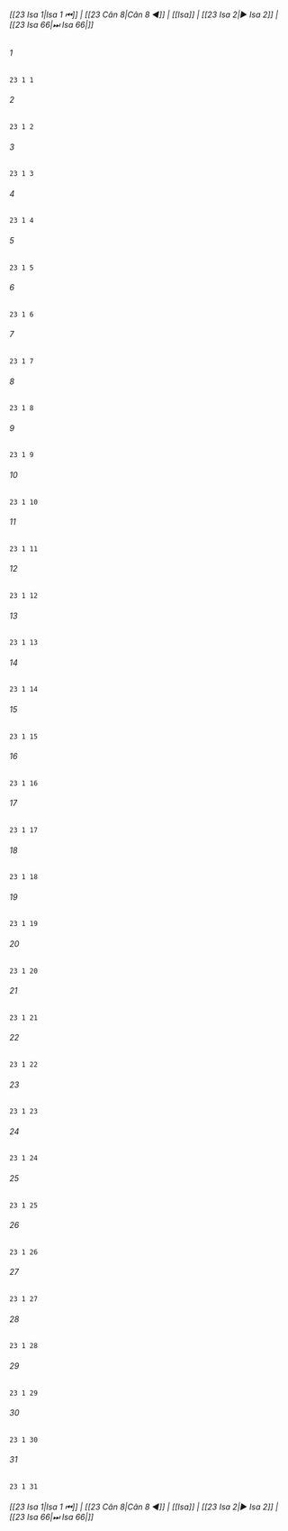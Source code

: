 
###### [[23 Isa 1|Isa 1 ⏮]] | [[23 Cân 8|Cân 8 ◀]] | [[Isa]] | [[23 Isa 2|▶ Isa 2]] | [[23 Isa 66|⏭ Isa 66|]]

###### 1
``` verse
23 1 1 
```
###### 2
``` verse
23 1 2 
```
###### 3
``` verse
23 1 3 
```
###### 4
``` verse
23 1 4 
```
###### 5
``` verse
23 1 5 
```
###### 6
``` verse
23 1 6 
```
###### 7
``` verse
23 1 7 
```
###### 8
``` verse
23 1 8 
```
###### 9
``` verse
23 1 9 
```
###### 10
``` verse
23 1 10 
```
###### 11
``` verse
23 1 11 
```
###### 12
``` verse
23 1 12 
```
###### 13
``` verse
23 1 13 
```
###### 14
``` verse
23 1 14 
```
###### 15
``` verse
23 1 15 
```
###### 16
``` verse
23 1 16 
```
###### 17
``` verse
23 1 17 
```
###### 18
``` verse
23 1 18 
```
###### 19
``` verse
23 1 19 
```
###### 20
``` verse
23 1 20 
```
###### 21
``` verse
23 1 21 
```
###### 22
``` verse
23 1 22 
```
###### 23
``` verse
23 1 23 
```
###### 24
``` verse
23 1 24 
```
###### 25
``` verse
23 1 25 
```
###### 26
``` verse
23 1 26 
```
###### 27
``` verse
23 1 27 
```
###### 28
``` verse
23 1 28 
```
###### 29
``` verse
23 1 29 
```
###### 30
``` verse
23 1 30 
```
###### 31
``` verse
23 1 31 
```

###### [[23 Isa 1|Isa 1 ⏮]] | [[23 Cân 8|Cân 8 ◀]] | [[Isa]] | [[23 Isa 2|▶ Isa 2]] | [[23 Isa 66|⏭ Isa 66|]]

